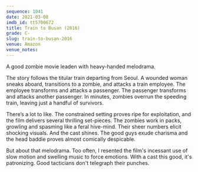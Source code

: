 ```yaml
---
sequence: 1041
date: 2021-03-08
imdb_id: tt5700672
title: Train to Busan (2016)
grade: C-
slug: train-to-busan-2016
venue: Amazon
venue_notes:
---
```


A good zombie movie leaden with heavy-handed melodrama.

<!-- end -->

The story follows the titular train departing from Seoul. A wounded woman sneaks aboard, transitions to a zombie, and attacks a train employee. The employee transforms and attacks a passenger. The passenger transforms and attacks another passenger. In minutes, zombies overrun the speeding train, leaving just a handful of survivors.

There’s a lot to like. The constrained setting proves ripe for exploitation, and the film delivers several thrilling set-pieces. The zombies work in packs, growling and spasming like a feral hive-mind. Their sheer numbers elicit shocking visuals. And the cast shines. The good guys exude charisma and the head baddie proves almost comically despicable.

But about that melodrama. Too often, I resented the film's incessant use of slow motion and swelling music to force emotions. With a cast this good, it's patronizing. Good tacticians don't telegraph their punches.